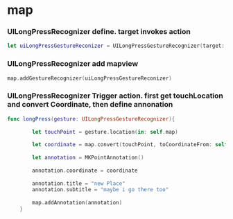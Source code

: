 # map


### UILongPressRecognizer define. target invokes action

```swift
let uiLongPressGestureReconizer = UILongPressGestureRecognizer(target: self, action: #selector(ViewController.longPress(gesture:)))
```

### UILongPressRecognizer add mapview

```swift
map.addGestureRecognizer(uiLongPressGestureReconizer)
```


### UILongPressRecognizer Trigger action. first get touchLocation and convert Coordinate, then define annonation
```swift
func longPress(gesture: UILongPressGestureRecognizer){
        
        let touchPoint = gesture.location(in: self.map)
        
        let coordinate = map.convert(touchPoint, toCoordinateFrom: self.map)
        
        let annotation = MKPointAnnotation()
        
        annotation.coordinate = coordinate
        
        annotation.title = "new Place"
        annotation.subtitle = "maybe i go there too"
        
        map.addAnnotation(annotation)
    }
```
